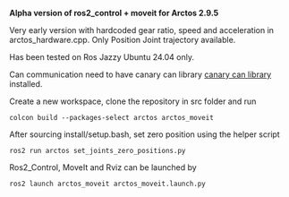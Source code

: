 **Alpha version of ros2_control + moveit for Arctos 2.9.5**

Very early version with hardcoded gear ratio, speed and acceleration in arctos_hardware.cpp. Only Position Joint trajectory available.

Has been tested on Ros Jazzy Ubuntu 24.04 only.

Can communication need to have canary can library [canary can library](https://github.com/djarek/canary) installed.

Create a new workspace, clone the repository in src folder and run

```
colcon build --packages-select arctos arctos_moveit
```

After sourcing install/setup.bash, set zero position using the helper script

```
ros2 run arctos set_joints_zero_positions.py
```

Ros2_Control, MoveIt and Rviz can be launched by

```
ros2 launch arctos_moveit arctos_moveit.launch.py
```
